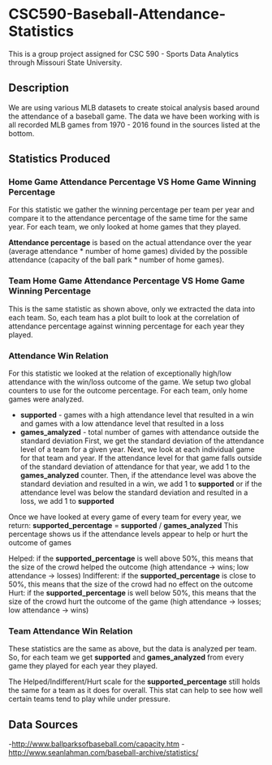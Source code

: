 # CSC590-Baseball-Attendance-Statistics
This is a group project assigned for CSC 590 - Sports Data Analytics through Missouri State University.

## Description
We are using various MLB datasets to create stoical analysis based around the attendance of a baseball game.
The data we have been working with is all recorded MLB games from 1970 - 2016 found in the sources listed at the bottom.

## Statistics Produced

### Home Game Attendance Percentage VS Home Game Winning Percentage
For this statistic we gather the winning percentage per team per year and compare it to the attendance percentage
of the same time for the same year. For each team, we only looked at home games that they played.

__Attendance percentage__ is based on the actual attendance over the year (average attendance * number of home games)
divided by the possible attendance (capacity of the ball park * number of home games).

### Team Home Game Attendance Percentage VS Home Game Winning Percentage
This is the same statistic as shown above, only we extracted the data into each team. So, each team has a plot built
to look at the correlation of attendance percentage against winning percentage for each year they played.

### Attendance Win Relation
For this statistic we looked at the relation of exceptionally high/low attendance with the win/loss outcome of the game.
We setup two global counters to use for the outcome percentage. For each team, only home games were analyzed.
- __supported__ - games with a high attendance level that resulted in a win and games with a low attendance level that resulted in a loss
- __games_amalyzed__ - total number of games with attendance outside the standard deviation
First, we get the standard deviation of the attendance level of a team for a given year.
Next, we look at each individual game for that team and year. If the attendance level for that game falls outside of the
standard deviation of attendance for that year, we add 1 to the __games_analyzed__ counter.
Then, if the attendance level was above the standard deviation and resulted in a win, we add 1 to __supported__
or if the attendance level was below the standard deviation and resulted in a loss, we add 1 to __supported__

Once we have looked at every game of every team for every year, we return:
__supported_percentage__ = __supported__ / __games_analyzed__
This percentage shows us if the attendance levels appear to help or hurt the outcome of games

Helped: if the __supported_percentage__ is well above 50%, this means that the size of the crowd helped the outcome
        (high attendance -> wins; low attendance -> losses)
Indifferent: if the __supported_percentage__ is close to 50%, this means that the size of the crowd had no effect on the outcome
Hurt: if the __supported_percentage__ is well below 50%, this means that the size of the crowd hurt the outcome of the game
        (high attendance -> losses; low attendance -> wins)

### Team Attendance Win Relation
These statistics are the same as above, but the data is analyzed per team. So, for each team we get __supported__ and
__games_analyzed__ from every game they played for each year they played.

The Helped/Indifferent/Hurt scale for the __supported_percentage__ still holds the same for a team as it does for overall.
This stat can help to see how well certain teams tend to play while under pressure.

## Data Sources
-http://www.ballparksofbaseball.com/capacity.htm
-http://www.seanlahman.com/baseball-archive/statistics/
